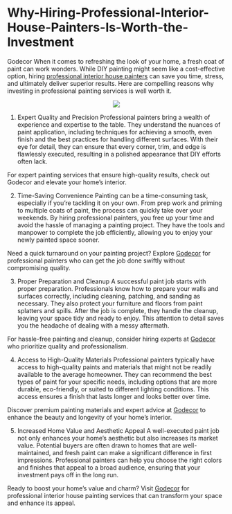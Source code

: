 # Why-Hiring-Professional-Interior-House-Painters-Is-Worth-the-Investment
Godecor
When it comes to refreshing the look of your home, a fresh coat of paint can work wonders. While DIY painting might seem like a cost-effective option, hiring <a href="https://godecor.app/" target="_blank">professional interior house painters</a> can save you time, stress, and ultimately deliver superior results. Here are compelling reasons why investing in professional painting services is well worth it.

<p align="center">
  <img src="https://nagapraveen.blogolize.com/interior-decoration-contractors-vs-diy-which-is-right-for-you-69408888">
</p>

1. Expert Quality and Precision
Professional painters bring a wealth of experience and expertise to the table. They understand the nuances of paint application, including techniques for achieving a smooth, even finish and the best practices for handling different surfaces. With their eye for detail, they can ensure that every corner, trim, and edge is flawlessly executed, resulting in a polished appearance that DIY efforts often lack.

For expert painting services that ensure high-quality results, check out Godecor and elevate your home’s interior.

2. Time-Saving Convenience
Painting can be a time-consuming task, especially if you’re tackling it on your own. From prep work and priming to multiple coats of paint, the process can quickly take over your weekends. By hiring professional painters, you free up your time and avoid the hassle of managing a painting project. They have the tools and manpower to complete the job efficiently, allowing you to enjoy your newly painted space sooner.

Need a quick turnaround on your painting project? Explore <a href="https://godecor.app/" target="_blank">Godecor</a> for professional painters who can get the job done swiftly without compromising quality.

3. Proper Preparation and Cleanup
A successful paint job starts with proper preparation. Professionals know how to prepare your walls and surfaces correctly, including cleaning, patching, and sanding as necessary. They also protect your furniture and floors from paint splatters and spills. After the job is complete, they handle the cleanup, leaving your space tidy and ready to enjoy. This attention to detail saves you the headache of dealing with a messy aftermath.

For hassle-free painting and cleanup, consider hiring experts at <a href="https://godecor.app/" target="_blank">Godecor</a> who prioritize quality and professionalism.

4. Access to High-Quality Materials
Professional painters typically have access to high-quality paints and materials that might not be readily available to the average homeowner. They can recommend the best types of paint for your specific needs, including options that are more durable, eco-friendly, or suited to different lighting conditions. This access ensures a finish that lasts longer and looks better over time.

Discover premium painting materials and expert advice at <a href="https://godecor.app/" target="_blank">Godecor</a> to enhance the beauty and longevity of your home’s interior.

5. Increased Home Value and Aesthetic Appeal
A well-executed paint job not only enhances your home’s aesthetic but also increases its market value. Potential buyers are often drawn to homes that are well-maintained, and fresh paint can make a significant difference in first impressions. Professional painters can help you choose the right colors and finishes that appeal to a broad audience, ensuring that your investment pays off in the long run.

Ready to boost your home’s value and charm? Visit <a href="https://godecor.app/" target="_blank">Godecor</a> for professional interior house painting services that can transform your space and enhance its appeal.
